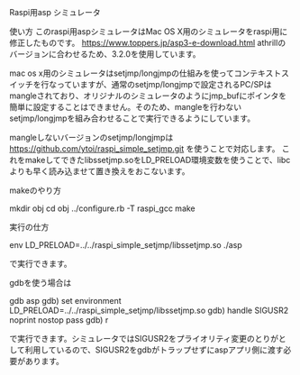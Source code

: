 Raspi用asp シミュレータ

使い方
このraspi用aspシミュレータはMac OS X用のシミュレータをraspi用に修正したものです。
https://www.toppers.jp/asp3-e-download.html
athrillのバージョンに合わせるため、3.2.0を使用しています。

mac os x用のシミュレータはsetjmp/longjmpの仕組みを使ってコンテキストスイッチを行なっていますが、通常のsetjmp/longjmpで設定されるPC/SPはmangleされており、オリジナルのシミュレータのようにjmp_bufにポインタを簡単に設定することはできません。そのため、mangleを行わないsetjmp/longjmpを組み合わせることで実行できるようにしています。

mangleしないバージョンのsetjmp/longjmpは
https://github.com/ytoi/raspi_simple_setjmp.git
を使うことで対応します。
これをmakeしてできたlibssetjmp.soをLD_PRELOAD環境変数を使うことで、libcよりも早く読み込ませて置き換えをおこないます。

makeのやり方

mkdir obj
cd obj
../configure.rb -T raspi_gcc
make


実行の仕方

env LD_PRELOAD=../../raspi_simple_setjmp/libssetjmp.so ./asp

で実行できます。

gdbを使う場合は

gdb asp
gdb) set environment LD_PRELOAD=../../raspi_simple_setjmp/libssetjmp.so
gdb) handle SIGUSR2 noprint nostop pass
gdb) r

で実行できます。シミュレータではSIGUSR2をプライオリティ変更のとりがとして利用しているので、SIGUSR2をgdbがトラップせずにaspアプリ側に渡す必要があります。


